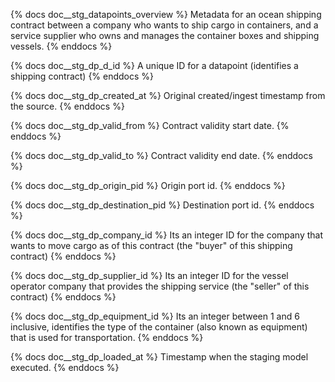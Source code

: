 {% docs doc__stg_datapoints_overview %}
Metadata for an ocean shipping contract between a company who wants to ship cargo in containers, and a service supplier who owns and manages the container boxes and shipping vessels.
{% enddocs %}

{% docs doc__stg_dp_d_id %}
A unique ID for a datapoint (identifies a shipping contract)
{% enddocs %}

{% docs doc__stg_dp_created_at %}
Original created/ingest timestamp from the source.
{% enddocs %}

{% docs doc__stg_dp_valid_from %}
Contract validity start date.
{% enddocs %}

{% docs doc__stg_dp_valid_to %}
Contract validity end date.
{% enddocs %}

{% docs doc__stg_dp_origin_pid %}
Origin port id.
{% enddocs %}

{% docs doc__stg_dp_destination_pid %}
Destination port id.
{% enddocs %}

{% docs doc__stg_dp_company_id %}
 Its an integer ID for the company that wants to move cargo as of this contract (the "buyer" of this shipping contract)
{% enddocs %}

{% docs doc__stg_dp_supplier_id %}
Its an integer ID for the vessel operator company that provides the shipping service (the "seller" of this contract)
{% enddocs %}

{% docs doc__stg_dp_equipment_id %}
Its an integer between 1 and 6 inclusive, identifies the type of the container (also known as equipment) that is used for transportation.
{% enddocs %}

{% docs doc__stg_dp_loaded_at %}
Timestamp when the staging model executed.
{% enddocs %}
